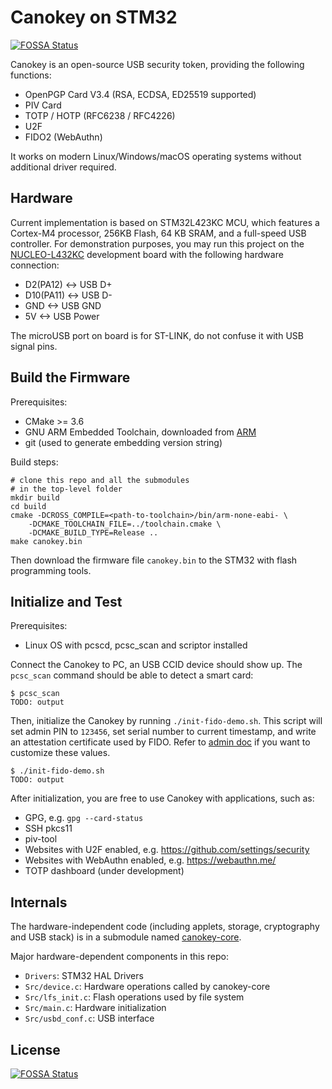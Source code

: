 # Canokey on STM32
[![FOSSA Status](https://app.fossa.com/api/projects/git%2Bgithub.com%2Fcanokeys%2Fcanokey-stm32.svg?type=shield)](https://app.fossa.com/projects/git%2Bgithub.com%2Fcanokeys%2Fcanokey-stm32?ref=badge_shield)


Canokey is an open-source USB security token, providing the following functions:

- OpenPGP Card V3.4 (RSA, ECDSA, ED25519 supported)
- PIV Card
- TOTP / HOTP (RFC6238 / RFC4226)
- U2F
- FIDO2 (WebAuthn)

It works on modern Linux/Windows/macOS operating systems without additional driver required.

## Hardware

Current implementation is based on STM32L423KC MCU, which features a Cortex-M4 processor, 256KB Flash, 64 KB SRAM, and a full-speed USB controller. For demonstration purposes, you may run this project on the [NUCLEO-L432KC](https://os.mbed.com/platforms/ST-Nucleo-L432KC/) development board with the following hardware connection:

- D2(PA12) <-> USB D+
- D10(PA11) <-> USB D-
- GND <-> USB GND
- 5V <-> USB Power

The microUSB port on board is for ST-LINK, do not confuse it with USB signal pins.

## Build the Firmware

Prerequisites:

- CMake >= 3.6
- GNU ARM Embedded Toolchain, downloaded from [ARM](https://developer.arm.com/tools-and-software/open-source-software/developer-tools/gnu-toolchain/gnu-rm/downloads)
- git (used to generate embedding version string)

Build steps:

```shell
# clone this repo and all the submodules
# in the top-level folder
mkdir build
cd build
cmake -DCROSS_COMPILE=<path-to-toolchain>/bin/arm-none-eabi- \
    -DCMAKE_TOOLCHAIN_FILE=../toolchain.cmake \
    -DCMAKE_BUILD_TYPE=Release ..
make canokey.bin
```

Then download the firmware file `canokey.bin` to the STM32 with flash programming tools.

## Initialize and Test

Prerequisites:

- Linux OS with pcscd, pcsc_scan and scriptor installed

Connect the Canokey to PC, an USB CCID device should show up. The `pcsc_scan` command should be able to detect a smart card:

```
$ pcsc_scan
TODO: output
```

Then, initialize the Canokey by running `./init-fido-demo.sh`. This script will set admin PIN to `123456`, set serial number to current timestamp, and write an attestation certificate used by FIDO. Refer to [admin doc](https://canokeys.github.io/doc/development/protocols/admin/) if you want to customize these values.

```
$ ./init-fido-demo.sh
TODO: output
```

After initialization, you are free to use Canokey with applications, such as:

- GPG, e.g. `gpg --card-status`
- SSH pkcs11
- piv-tool
- Websites with U2F enabled, e.g. https://github.com/settings/security
- Websites with WebAuthn enabled, e.g. https://webauthn.me/
- TOTP dashboard (under development)

## Internals

The hardware-independent code (including applets, storage, cryptography and USB stack) is in a submodule named [canokey-core](https://github.com/canokeys/canokey-core).

Major hardware-dependent components in this repo:

- `Drivers`: STM32 HAL Drivers
- `Src/device.c`: Hardware operations called by canokey-core
- `Src/lfs_init.c`: Flash operations used by file system
- `Src/main.c`: Hardware initialization
- `Src/usbd_conf.c`: USB interface


## License
[![FOSSA Status](https://app.fossa.com/api/projects/git%2Bgithub.com%2Fcanokeys%2Fcanokey-stm32.svg?type=large)](https://app.fossa.com/projects/git%2Bgithub.com%2Fcanokeys%2Fcanokey-stm32?ref=badge_large)